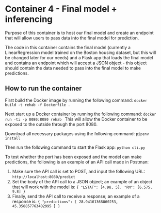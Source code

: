 # Container 4 - Final model + inferencing

Purpose of this container is to host our final model and create an endpoint that will allow users to pass data into the final model for prediction.

The code in this container contains the final model (currently a LinearRegression model trained on the Boston housing dataset, but this will be changed later for our needs) and a Flask app that loads the final model and contains an endpoint which will accept a JSON object - this object should contain the data needed to pass into the final model to make predictions.

## How to run the container
First build the Docker image by running the following command: 
`docker build -t rehab -f Dockerfile .`

Next start up a Docker container by running the following command:
`docker run -ti -p 8080:8080 rehab `
This will allow the Docker container to be exposed to the outside through the port 8080.

Download all necessary packages using the following command:
`pipenv install`

Then run the following command to start the Flask app:
`python cli.py`

To test whether the port has been exposed and the model can make predictions, the following is an example of an API call made in Postman:
1. Make sure the API call is set to POST, and input the following URL:
`http://localhost:8080/predict`
2. Set the body of the API call to a JSON object; an example of an object that will work with the model is:
`{
    "LSTAT": [4.98, 5],
    "RM": [6.575, 9.8]
}`
3. Finally, send the API call to receive a response; an example of a response is:
`{
    "predictions": [
        28.94101368060253,
        45.358857763402995
    ]
}`
